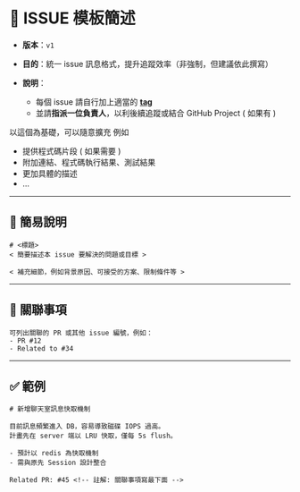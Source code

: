 # 📝 ISSUE 模板簡述

* **版本**：`v1`
* **目的**：統一 issue 訊息格式，提升追蹤效率（非強制，但建議依此撰寫）
* **說明**：

  * 每個 issue 請自行加上適當的 [**tag**](../../docs/programming_guide.md#3-常見-tag)
  * 並請**指派一位負責人**，以利後續追蹤或結合 GitHub Project ( 如果有 )

以這個為基礎，可以隨意擴充
例如
- 提供程式碼片段 ( 如果需要 )
- 附加連結、程式碼執行結果、測試結果
- 更加具體的描述
- ...

---

## 📌 簡易說明

```
# <標題>
< 簡要描述本 issue 要解決的問題或目標 >

< 補充細節，例如背景原因、可接受的方案、限制條件等 >
```

---

## 🔗 關聯事項

```
可列出關聯的 PR 或其他 issue 編號，例如：
- PR #12
- Related to #34
```

---

## ✅ 範例
```
# 新增聊天室訊息快取機制

目前訊息頻繁進入 DB，容易導致磁碟 IOPS 過高。
計畫先在 server 端以 LRU 快取，僅每 5s flush。

- 預計以 redis 為快取機制
- 需與原先 Session 設計整合

Related PR: #45 <!-- 註解: 關聯事項寫最下面 -->
```